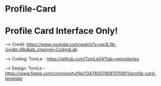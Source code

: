 # Profile-Card
# Profile Card Interface Only!
--> Credit: https://www.youtube.com/watch?v=np3L1lb-Uvs&t=68s&ab_channel=CodingLab

--> Coding: TomLe - https://github.com/TomLe04?tab=repositories

--> Design: TomLe - https://www.figma.com/community/file/1347600790813110811/profile-card-template

